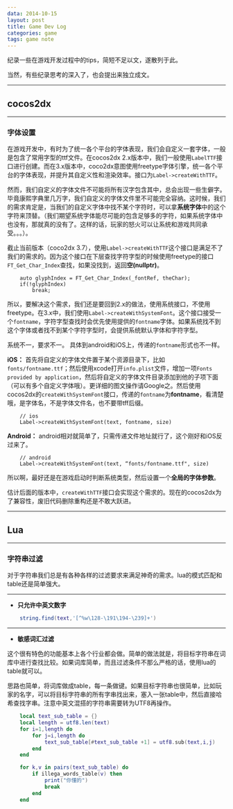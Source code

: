```yaml
---
data: 2014-10-15 
layout: post
title: Game Dev Log
categories: game
tags: game note
---
```


  纪录一些在游戏开发过程中的tips，简短不足以文，遂散列于此。

  当然，有些纪录思考的深入了，也会提出来独立成文。


-----------------------------------------

## cocos2dx

----------------------

### 字体设置

  在游戏开发中，有时为了统一各个平台的字体表现，我们会自定义一套字体，一般是包含了常用字型的ttf文件。在cocos2dx 2.x版本中，我们一般使用`LabelTTF`接口进行创建。而在3.x版本中，coco2dx意图使用freetype字体引擎，统一各个平台的字体表现，并提升其自定义性和渲染效率。接口为`Label->createWithTTF`。

  然而，我们自定义的字体文件不可能将所有汉字包含其中，总会出现一些生僻字。毕竟康熙字典里几万字，我们自定义的字体文件里不可能完全容纳。这时候，我们的需求肯定是，当我们的自定义字体中找不某个字符时，可以拿**系统字体**中的这个字符来顶替。（我们期望系统字体能尽可能的包含足够多的字符，如果系统字体中也没有，那就真的没有了。这样的话，玩家的怒火可以让系统和游戏共同承受。。。）。

  截止当前版本（coco2dx 3.7），使用`Label->createWithTTF`这个接口是满足不了我们的需求的。因为这个接口在下层查找字符字型的时候使用freetype的接口`FT_Get_Char_Index`查找，如果没找到，返回**空(nullptr)**。

		auto glyphIndex = FT_Get_Char_Index(_fontRef, theChar);
		if(!glyphIndex)
			break;
  
  所以，要解决这个需求，我们还是要回到2.x的做法，使用系统接口，不使用freetype。在3.x中，我们使用`Label->createWithSystemFont`。这个接口接受一个`fontname`，字符字型查找时会优先使用提供的`fontname`字体。如果系统找不到这个字体或者找不到某个字符字型时，会提供系统默认字体和字符字型。

  系统不一，要求不一。 具体到android和iOS上，传递的`fontname`形式也不一样。

  **iOS：** 首先将自定义的字体文件置于某个资源目录下，比如`fonts/fontname.ttf`；然后使用xcode打开`info.plist`文件，增加一项`Fonts provided by application`，然后将自定义的字体文件目录添加到他的子项下面（可以有多个自定义字体哦）。更详细的图文操作请Google之。然后使用cocos2dx的`createWithSystemFont`接口，传递的`fontname`为**fontname**，看清楚哦，是字体名，不是字体文件名，也不要带tff后缀。

		// ios
		Label->createWithSystemFont(text, fontname, size)

  **Android：** android相对就简单了，只需传递文件地址就行了，这个刚好和iOS反过来了。

		// android
		Label->createWithSystemFont(text, “fonts/fontname.ttf", size)

  所以啊，最好还是在游戏启动时判断系统类型，然后设置一个**全局的字体参数**。

  估计后面的版本中，`createWithTTF`接口会实现这个需求的。现在的cocos2dx为了兼容性，废旧代码删除重构还是不敢大跃进。

--------------------

## Lua

-------------------------

### 字符串过滤
  
  对于字符串我们总是有各种各样的过滤要求来满足神奇的需求。lua的模式匹配和table还是简单强大。

---------------
  - **只允许中英文数字**

```lua
	string.find(text,'[^%w\128-\191\194-\239]+')
```

--------------------

  - **敏感词汇过滤**
  
  这个很有特色的功能基本上各个行业都会做。简单的做法就是，将目标字符串在词库中进行查找比较。如果词库简单，而且过滤条件不那么严格的话，使用lua的table就可以。

  思路也简单，将词库做成table，每一条做键。如果目标字符串也很简单，比如玩家的名字，可以将目标字符串的所有字串找出来，塞入一张table中，然后直接哈希查找字串。注意中英文混搭的字符串需要转为UTF8再操作。
		
```lua
	local text_sub_table = {}
	local length = utf8.len(text)
	for i=1,length do
		for j=i,length do
			text_sub_table[#text_sub_table +1] = utf8.sub(text,i,j)
		end
	end

	for k,v in pairs(text_sub_table) do
		if illega_words_table(v) then
			print("你懂的")
			break
		end
	end
```
  
  